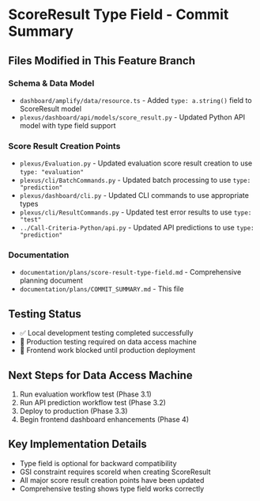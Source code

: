 # ScoreResult Type Field - Commit Summary

## Files Modified in This Feature Branch

### Schema & Data Model
- `dashboard/amplify/data/resource.ts` - Added `type: a.string()` field to ScoreResult model
- `plexus/dashboard/api/models/score_result.py` - Updated Python API model with type field support

### Score Result Creation Points
- `plexus/Evaluation.py` - Updated evaluation score result creation to use `type: "evaluation"`
- `plexus/cli/BatchCommands.py` - Updated batch processing to use `type: "prediction"`
- `plexus/dashboard/cli.py` - Updated CLI commands to use appropriate types
- `plexus/cli/ResultCommands.py` - Updated test error results to use `type: "test"`
- `../Call-Criteria-Python/api.py` - Updated API predictions to use `type: "prediction"`

### Documentation
- `documentation/plans/score-result-type-field.md` - Comprehensive planning document
- `documentation/plans/COMMIT_SUMMARY.md` - This file

## Testing Status
- ✅ Local development testing completed successfully
- 🔴 Production testing required on data access machine
- 🔴 Frontend work blocked until production deployment

## Next Steps for Data Access Machine
1. Run evaluation workflow test (Phase 3.1)
2. Run API prediction workflow test (Phase 3.2)  
3. Deploy to production (Phase 3.3)
4. Begin frontend dashboard enhancements (Phase 4)

## Key Implementation Details
- Type field is optional for backward compatibility
- GSI constraint requires scoreId when creating ScoreResult
- All major score result creation points have been updated
- Comprehensive testing shows type field works correctly 